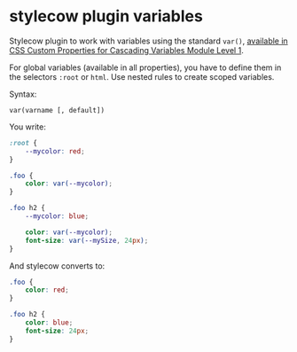 stylecow plugin variables
=========================

Stylecow plugin to work with variables using the standard `var()`, [available in CSS Custom Properties for Cascading Variables Module Level 1](http://www.w3.org/TR/css-variables-1/).

For global variables (available in all properties), you have to define them in the selectors `:root` or `html`. Use nested rules to create scoped variables.

Syntax:

```
var(varname [, default])
```

You write:

```css
:root {
    --mycolor: red;
}

.foo {
    color: var(--mycolor);
}

.foo h2 {
    --mycolor: blue;

    color: var(--mycolor);
    font-size: var(--mySize, 24px);
}
```

And stylecow converts to:

```css
.foo {
    color: red;
}

.foo h2 {
    color: blue;
    font-size: 24px;
}
```
